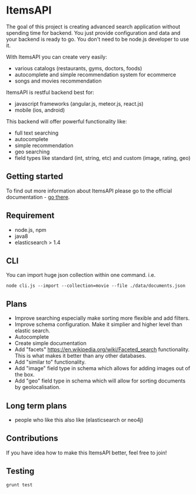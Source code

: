 # ItemsAPI 
The goal of this project is creating advanced search application without spending time for backend. You just provide configuration and data and your backend is ready to go. You don't need to be node.js developer to use it.

With ItemsAPI you can create very easily:
- various catalogs (restaurants, gyms, doctors, foods)
- autocomplete and simple recommendation system for ecommerce
- songs and movies recommendation

ItemsAPI is restful backend best for:
- javascript frameworks (angular.js, meteor.js, react.js)
- mobile (ios, android)
 
This backend will offer powerful functionality like:
- full text searching
- autocomplete
- simple recommendation
- geo searching
- field types like standard (int, string, etc) and custom (image, rating, geo)


## Getting started
To find out more information about ItemsAPI please go to the official documentation - [go there](https://www.itemsapi.com/docs/start/overview.html).

## Requirement
- node.js, npm
- java8
- elasticsearch > 1.4

## CLI
You can import huge json collection within one command. i.e.

`node cli.js --import --collection=movie --file ./data/documents.json`

## Plans
- Improve searching especially make sorting more flexible and add filters.
- Improve schema configuration. Make it simplier and higher level than elastic search.
- Autocomplete
- Create simple documentation
- Add "facets" https://en.wikipedia.org/wiki/Faceted_search functionality. This is what makes it better than any other databases. 
- Add "similar to" functionality.
- Add "image" field type in schema which allows for adding images out of the box.
- Add "geo" field type in schema which will allow for sorting documents by geolocalisation.

## Long term plans
- people who like this also like (elasticsearch or neo4j) 

## Contributions
If you have idea how to make this ItemsAPI better, feel free to join!

## Testing
`grunt test`
